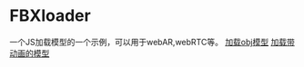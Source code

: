 # FBXloader
一个JS加载模型的一个示例，可以用于webAR,webRTC等。
[加载obj模型](https://yanfeng12.github.io/FBXloader/FBXloader/index2.html)
[加载带动画的模型](https://yanfeng12.github.io/FBXloader/FBXloader/NarutoAr2.html)